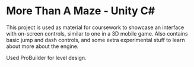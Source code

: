 # More Than A Maze - Unity C#

This project is used as material for coursework to showcase an interface with on-screen controls, similar to one in a 3D mobile game. Also contains basic jump and dash controls, and some extra experimental stuff to learn about more about the engine.

Used ProBuilder for level design.
